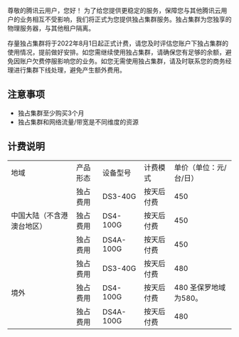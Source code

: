 尊敬的腾讯云用户，您好！
为了给您提供更稳定的服务，保障您与其他腾讯云用户的业务相互不受影响，我们将正式为您提供独占集群服务。独占集群为您独享的物理服务器，与其他租户隔离。

存量独占集群将于2022年8月1日起正式计费，请您及时评估您账户下独占集群的使用情况，提前做好安排。如您需继续使用独占集群，请确保您有足够的余额，避免因账户欠费停服影响您的业务。如您无需使用独占集群，请及时联系您的商务经理进行集群下线处理，避免产生额外费用。


## 注意事项
+ 独占集群至少购买3个月
+ 独占集群和网络流量/带宽是不同维度的资源

## 计费说明
<table >
<tr >
<td >地域</td>
<td >产品形态</td>
<td>设备型号</td>
<td >计费模式</td>
<td >单价（单位：元/台/日）</td>
</tr>
<tr >
<td  rowspan="3" >中国大陆（不含港澳台地区）</td>
<td >独占费用</td>
<td >DS3-40G</td>
<td >按天后付费</td>
<td >450</td>
</tr>
<tr >
<td >独占费用</td>
<td >DS4-100G</td>
<td >按天后付费</td>
<td >450</td>
</tr>
<tr >
<td >独占费用</td>
<td >DS4A-100G</td>
<td >按天后付费</td>
<td >450</td>
</tr>
<tr >
<td  rowspan="3">境外</td>
<td >独占费用</td>
<td >DS3-40G</td>
<td >按天后付费</td>
<td >480</td>
</tr>
<tr >
<td >独占费用</td>
<td >DS4-100G</td>
<td >按天后付费</td>
<td >480

<dx-alert infotype="explain" title="说明">
圣保罗地域为580。
</dx-alert>

</td>
</tr>
<tr >
<td >独占费用</td>
<td >DS4A-100G</td>
<td >按天后付费</td>
<td>480</td>
</tr>
</table>
